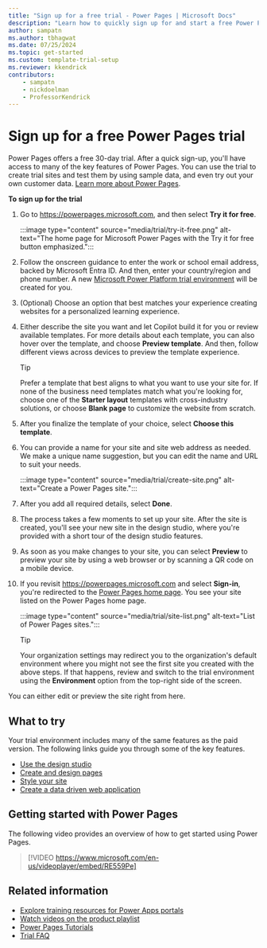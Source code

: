 ```yaml
---
title: "Sign up for a free trial - Power Pages | Microsoft Docs"
description: "Learn how to quickly sign up for and start a free Power Pages trial. Explore the app with tours and videos, and find more learning resources."
author: sampatn
ms.author: tbhagwat
ms.date: 07/25/2024
ms.topic: get-started
ms.custom: template-trial-setup 
ms.reviewer: kkendrick
contributors:
    - sampatn
    - nickdoelman
    - ProfessorKendrick
---
```


# Sign up for a free Power Pages trial

Power Pages offers a free 30-day trial. After a quick sign-up, you'll have access to many of the key features of Power Pages. You can use the trial to create trial sites and test them by using sample data, and even try out your own customer data. [Learn more about Power Pages](../introduction.md).

**To sign up for the trial**

1. Go to https://powerpages.microsoft.com, and then select **Try it for free**.

    :::image type="content" source="media/trial/try-it-free.png" alt-text="The home page for Microsoft Power Pages with the Try it for free button emphasized.":::

1. Follow the onscreen guidance to enter the work or school email address, backed by Microsoft Entra ID. And then, enter your country/region and phone number. A new [Microsoft Power Platform trial environment](/en-us/power-platform/admin/environments-overview) will be created for you.

1. (Optional) Choose an option that best matches your experience creating websites for a personalized learning experience.

1. Either describe the site you want and let Copilot build it for you or review available templates. For more details about each template, you can also hover over the template, and choose **Preview template**. And then, follow different views across devices to preview the template experience.

    > [!TIP]
    > Prefer a template that best aligns to what you want to use your site for. If none of the business need templates match what you're looking for, choose one of the **Starter layout** templates with cross-industry solutions, or choose **Blank page** to customize the website from scratch.

1. After you finalize the template of your choice, select **Choose this template**.

1. You can provide a name for your site and site web address as needed. We make a unique name suggestion, but you can edit the name and URL to suit your needs.

    :::image type="content" source="media/trial/create-site.png" alt-text="Create a Power Pages site.":::

1. After you add all required details, select **Done**.

1. The process takes a few moments to set up your site. After the site is created, you'll see your new site in the design studio, where you're provided with a short tour of the design studio features.

1. As soon as you make changes to your site, you can select **Preview** to preview your site by using a web browser or by scanning a QR code on a mobile device.

1. If you revisit https://powerpages.microsoft.com and select **Sign-in**, you're redirected to the [Power Pages home page](https://make.powerpages.microsoft.com). You see your site listed on the Power Pages home page.

    :::image type="content" source="media/trial/site-list.png" alt-text="List of Power Pages sites.":::

    > [!TIP]
    > Your organization settings may redirect you to the organization's default environment where you might not see the first site you created with the above steps. If that happens, review and switch to the trial environment using the **Environment** option from the top-right side of the screen.

You can either edit or preview the site right from here.

## What to try

Your trial environment includes many of the same features as the paid version. The following links guide you through some of the key features.

- [Use the design studio](use-design-studio.md)
- [Create and design pages](first-page.md)
- [Style your site](style-site.md)
- [Create a data driven web application](what-is-dataverse.md)

## Getting started with Power Pages

The following video provides an overview of how to get started using Power Pages.</br>

> [!VIDEO https://www.microsoft.com/en-us/videoplayer/embed/RE559Pe]

## Related information

- [Explore training resources for Power Apps portals](/training/browse/?terms=power%20apps%20portals)
- [Watch videos on the product playlist](../training-videos/index.md)
- [Power Pages Tutorials](tutorial-overview.md)
- [Trial FAQ](trial-faq.md)